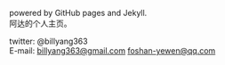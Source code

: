 powered by GitHub pages and Jekyll.      
阿达的个人主页。

twitter: @billyang363    
E-mail: billyang363@gmail.com
        foshan-yewen@qq.com
